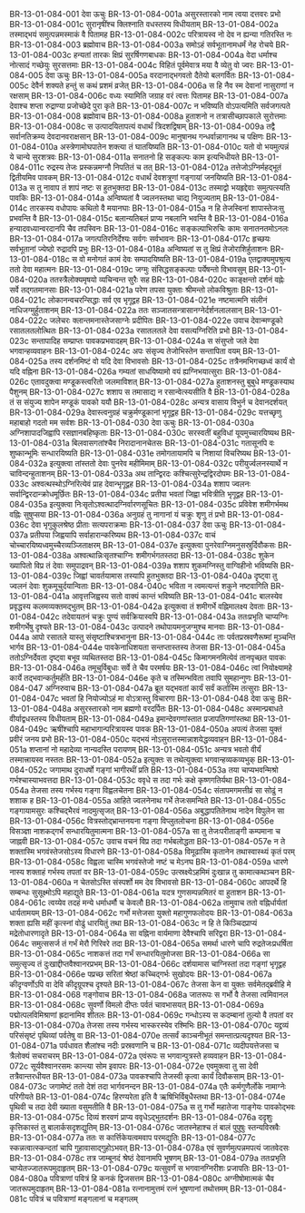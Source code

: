 BR-13-01-084-001	देवा ऊचुः
BR-13-01-084-001a	असुरस्तारको नाम त्वया दत्तवरः प्रभो
BR-13-01-084-001c	सुरानृषींश्च क्लिश्नाति वधस्तस्य विधीयताम्
BR-13-01-084-002a	तस्माद्भयं समुत्पन्नमस्माकं वै पितामह
BR-13-01-084-002c	परित्रायस्व नो देव न ह्यन्या गतिरस्ति नः
BR-13-01-084-003	ब्रह्मोवाच
BR-13-01-084-003a	समोऽहं सर्वभूतानामधर्मं नेह रोचये
BR-13-01-084-003c	हन्यतां तारकः क्षिप्रं सुरर्षिगणबाधकः
BR-13-01-084-004a	वेदा धर्माश्च नोत्सादं गच्छेयुः सुरसत्तमाः
BR-13-01-084-004c	विहितं पूर्वमेवात्र मया वै व्येतु वो ज्वरः
BR-13-01-084-005	देवा ऊचुः
BR-13-01-084-005a	वरदानाद्भगवतो दैतेयो बलगर्वितः
BR-13-01-084-005c	देवैर्न शक्यते हन्तुं स कथं प्रशमं व्रजेत्
BR-13-01-084-006a	स हि नैव स्म देवानां नासुराणां न रक्षसाम्
BR-13-01-084-006c	वध्यः स्यामिति जग्राह वरं त्वत्तः पितामह
BR-13-01-084-007a	देवाश्च शप्ता रुद्राण्या प्रजोच्छेदे पुरा कृते
BR-13-01-084-007c	न भविष्यति वोऽपत्यमिति सर्वजगत्पते
BR-13-01-084-008	ब्रह्मोवाच
BR-13-01-084-008a	हुताशनो न तत्रासीच्छापकाले सुरोत्तमाः
BR-13-01-084-008c	स उत्पादयितापत्यं वधार्थं त्रिदशद्विषाम्
BR-13-01-084-009a	तद्वै सर्वानतिक्रम्य देवदानवराक्षसान्
BR-13-01-084-009c	मानुषानथ गन्धर्वान्नागानथ च पक्षिणः
BR-13-01-084-010a	अस्त्रेणामोघपातेन शक्त्या तं घातयिष्यति
BR-13-01-084-010c	यतो वो भयमुत्पन्नं ये चान्ये सुरशत्रवः
BR-13-01-084-011a	सनातनो हि सङ्कल्पः काम इत्यभिधीयते
BR-13-01-084-011c	रुद्रस्य तेजः प्रस्कन्नमग्नौ निपतितं च तत्
BR-13-01-084-012a	तत्तेजोऽग्निर्महद्भूतं द्वितीयमिव पावकम्
BR-13-01-084-012c	वधार्थं देवशत्रूणां गङ्गायां जनयिष्यति
BR-13-01-084-013a	स तु नावाप तं शापं नष्टः स हुतभुक्तदा
BR-13-01-084-013c	तस्माद्वो भयहृद्देवाः समुत्पत्स्यति पावकिः
BR-13-01-084-014a	अन्विष्यतां वै ज्वलनस्तथा चाद्य नियुज्यताम्
BR-13-01-084-014c	तारकस्य वधोपायः कथितो वै मयानघाः
BR-13-01-084-015a	न हि तेजस्विनां शापास्तेजःसु प्रभवन्ति वै
BR-13-01-084-015c	बलान्यतिबलं प्राप्य नबलानि भवन्ति वै
BR-13-01-084-016a	हन्यादवध्यान्वरदानपि चैव तपस्विनः
BR-13-01-084-016c	सङ्कल्पाभिरुचिः कामः सनातनतमोऽनलः
BR-13-01-084-017a	जगत्पतिरनिर्देश्यः सर्वगः सर्वभावनः
BR-13-01-084-017c	हृच्छयः सर्वभूतानां ज्येष्ठो रुद्रादपि प्रभुः
BR-13-01-084-018a	अन्विष्यतां स तु क्षिप्रं तेजोराशिर्हुताशनः
BR-13-01-084-018c	स वो मनोगतं कामं देवः सम्पादयिष्यति
BR-13-01-084-019a	एतद्वाक्यमुपश्रुत्य ततो देवा महात्मनः
BR-13-01-084-019c	जग्मुः संसिद्धसङ्कल्पाः पर्येषन्तो विभावसुम्
BR-13-01-084-020a	ततस्त्रैलोक्यमृषयो व्यचिन्वन्त सुरैः सह
BR-13-01-084-020c	काङ्क्षन्तो दर्शनं वह्नेः सर्वे तद्गतमानसाः
BR-13-01-084-021a	परेण तपसा युक्ताः श्रीमन्तो लोकविश्रुताः
BR-13-01-084-021c	लोकानन्वचरन्सिद्धाः सर्व एव भृगूद्वह
BR-13-01-084-021e	नष्टमात्मनि संलीनं नाधिजग्मुर्हुताशनम्
BR-13-01-084-022a	ततः सञ्जातसन्त्रासानग्नेर्दर्शनलालसान्
BR-13-01-084-022c	जलेचरः क्लान्तमनास्तेजसाग्नेः प्रदीपितः
BR-13-01-084-022e	उवाच देवान्मण्डूको रसातलतलोत्थितः
BR-13-01-084-023a	रसातलतले देवा वसत्यग्निरिति प्रभो
BR-13-01-084-023c	सन्तापादिह सम्प्राप्तः पावकप्रभवादहम्
BR-13-01-084-024a	स संसुप्तो जले देवा भगवान्हव्यवाहनः
BR-13-01-084-024c	अपः संसृज्य तेजोभिस्तेन सन्तापिता वयम्
BR-13-01-084-025a	तस्य दर्शनमिष्टं वो यदि देवा विभावसोः
BR-13-01-084-025c	तत्रैनमभिगच्छध्वं कार्यं वो यदि वह्निना
BR-13-01-084-026a	गम्यतां साधयिष्यामो वयं ह्यग्निभयात्सुराः
BR-13-01-084-026c	एतावदुक्त्वा मण्डूकस्त्वरितो जलमाविशत्
BR-13-01-084-027a	हुताशनस्तु बुबुधे मण्डूकस्याथ पैशुनम्
BR-13-01-084-027c	शशाप स तमासाद्य न रसान्वेत्स्यसीति वै
BR-13-01-084-028a	तं स संयुज्य शापेन मण्डूकं पावको ययौ
BR-13-01-084-028c	अन्यत्र वासाय विभुर्न च देवानदर्शयत्
BR-13-01-084-029a	देवास्त्वनुग्रहं चक्रुर्मण्डूकानां भृगूद्वह
BR-13-01-084-029c	यत्तच्छृणु महाबाहो गदतो मम सर्वशः
BR-13-01-084-030	देवा ऊचुः
BR-13-01-084-030a	अग्निशापादजिह्वापि रसज्ञानबहिष्कृताः
BR-13-01-084-030c	सरस्वतीं बहुविधां यूयमुच्चारयिष्यथ
BR-13-01-084-031a	बिलवासगतांश्चैव निरादानानचेतसः
BR-13-01-084-031c	गतासूनपि वः शुष्कान्भूमिः सन्धारयिष्यति
BR-13-01-084-031e	तमोगतायामपि च निशायां विचरिष्यथ
BR-13-01-084-032a	इत्युक्त्वा तांस्ततो देवाः पुनरेव महीमिमाम्
BR-13-01-084-032c	परीयुर्ज्वलनस्यार्थे न चाविन्दन्हुताशनम्
BR-13-01-084-033a	अथ तान्द्विरदः कश्चित्सुरेन्द्रद्विरदोपमः
BR-13-01-084-033c	अश्वत्थस्थोऽग्निरित्येवं प्राह देवान्भृगूद्वह
BR-13-01-084-034a	शशाप ज्वलनः सर्वान्द्विरदान्क्रोधमूर्छितः
BR-13-01-084-034c	प्रतीपा भवतां जिह्वा भवित्रीति भृगूद्वह
BR-13-01-084-035a	इत्युक्त्वा निःसृतोऽश्वत्थादग्निर्वारणसूचितः
BR-13-01-084-035c	प्रविवेश शमीगर्भमथ वह्निः सुषुप्सया
BR-13-01-084-036a	अनुग्रहं तु नागानां यं चक्रुः शृणु तं प्रभो
BR-13-01-084-036c	देवा भृगुकुलश्रेष्ठ प्रीताः सत्यपराक्रमाः
BR-13-01-084-037	देवा ऊचुः
BR-13-01-084-037a	प्रतीपया जिह्वयापि सर्वाहारान्करिष्यथ
BR-13-01-084-037c	वाचं चोच्चारयिष्यध्वमुच्चैरव्यञ्जिताक्षरम्
BR-13-01-084-037e	इत्युक्त्वा पुनरेवाग्निमनुसस्रुर्दिवौकसः
BR-13-01-084-038a	अश्वत्थान्निःसृतश्चाग्निः शमीगर्भगतस्तदा
BR-13-01-084-038c	शुकेन ख्यापितो विप्र तं देवाः समुपाद्रवन्
BR-13-01-084-039a	शशाप शुकमग्निस्तु वाग्विहीनो भविष्यसि
BR-13-01-084-039c	जिह्वां चावर्तयामास तस्यापि हुतभुक्तदा
BR-13-01-084-040a	दृष्ट्वा तु ज्वलनं देवाः शुकमूचुर्दयान्विताः
BR-13-01-084-040c	भविता न त्वमत्यन्तं शकुने नष्टवागिति
BR-13-01-084-041a	आवृत्तजिह्वस्य सतो वाक्यं कान्तं भविष्यति
BR-13-01-084-041c	बालस्येव प्रवृद्धस्य कलमव्यक्तमद्भुतम्
BR-13-01-084-042a	इत्युक्त्वा तं शमीगर्भे वह्निमालक्ष्य देवताः
BR-13-01-084-042c	तदेवायतनं चक्रुः पुण्यं सर्वक्रियास्वपि
BR-13-01-084-043a	ततःप्रभृति चाप्यग्निः शमीगर्भेषु दृश्यते
BR-13-01-084-043c	उत्पादने तथोपायमनुजग्मुश्च मानवाः
BR-13-01-084-044a	आपो रसातले यास्तु संसृष्टाश्चित्रभानुना
BR-13-01-084-044c	ताः पर्वतप्रस्रवणैरूष्मां मुञ्चन्ति भार्गव
BR-13-01-084-044e	पावकेनाधिशयता सन्तप्तास्तस्य तेजसा
BR-13-01-084-045a	ततोऽग्निर्देवता दृष्ट्वा बभूव व्यथितस्तदा
BR-13-01-084-045c	किमागमनमित्येवं तानपृच्छत पावकः
BR-13-01-084-046a	तमूचुर्विबुधाः सर्वे ते चैव परमर्षयः
BR-13-01-084-046c	त्वां नियोक्ष्यामहे कार्ये तद्भवान्कर्तुमर्हति
BR-13-01-084-046e	कृते च तस्मिन्भविता तवापि सुमहान्गुणः
BR-13-01-084-047	अग्निरुवाच
BR-13-01-084-047a	ब्रूत यद्भवतां कार्यं सर्वं कर्तास्मि तत्सुराः
BR-13-01-084-047c	भवतां हि नियोज्योऽहं मा वोऽत्रास्तु विचारणा
BR-13-01-084-048	देवा ऊचुः
BR-13-01-084-048a	असुरस्तारको नाम ब्रह्मणो वरदर्पितः
BR-13-01-084-048c	अस्मान्प्रबाधते वीर्याद्वधस्तस्य विधीयताम्
BR-13-01-084-049a	इमान्देवगणांस्तात प्रजापतिगणांस्तथा
BR-13-01-084-049c	ऋषींश्चापि महाभागान्परित्रायस्व पावक
BR-13-01-084-050a	अपत्यं तेजसा युक्तं प्रवीरं जनय प्रभो
BR-13-01-084-050c	यद्भयं नोऽसुरात्तस्मान्नाशयेद्धव्यवाहन
BR-13-01-084-051a	शप्तानां नो महादेव्या नान्यदस्ति परायणम्
BR-13-01-084-051c	अन्यत्र भवतो वीर्यं तस्मात्त्रायस्व नस्ततः
BR-13-01-084-052a	इत्युक्तः स तथेत्युक्त्वा भगवान्हव्यकव्यभुक्
BR-13-01-084-052c	जगामाथ दुराधर्षो गङ्गां भागीरथीं प्रति
BR-13-01-084-053a	तया चाप्यभवन्मिश्रो गर्भश्चास्याभवत्तदा
BR-13-01-084-053c	ववृधे स तदा गर्भः कक्षे कृष्णगतिर्यथा
BR-13-01-084-054a	तेजसा तस्य गर्भस्य गङ्गा विह्वलचेतना
BR-13-01-084-054c	संतापमगमत्तीव्रं सा सोढुं न शशाक ह
BR-13-01-084-055a	आहिते ज्वलनेनाथ गर्भे तेजःसमन्विते
BR-13-01-084-055c	गङ्गायामसुरः कश्चिद्भैरवं नादमुत्सृजत्
BR-13-01-084-056a	अबुद्धापतितेनाथ नादेन विपुलेन सा
BR-13-01-084-056c	वित्रस्तोद्भ्रान्तनयना गङ्गा विप्लुतलोचना
BR-13-01-084-056e	विसञ्ज्ञा नाशकद्गर्भं सन्धारयितुमात्मना
BR-13-01-084-057a	सा तु तेजःपरीताङ्गी कम्पमाना च जाह्नवी
BR-13-01-084-057c	उवाच वचनं विप्र तदा गर्भबलोद्धता
BR-13-01-084-057e	न ते शक्तास्मि भगवंस्तेजसोऽस्य विधारणे
BR-13-01-084-058a	विमूढास्मि कृतानेन तथास्वास्थ्यं कृतं परम्
BR-13-01-084-058c	विह्वला चास्मि भगवंस्तेजो नष्टं च मेऽनघ
BR-13-01-084-059a	धारणे नास्य शक्ताहं गर्भस्य तपतां वर
BR-13-01-084-059c	उत्स्रक्ष्येऽहमिमं दुःखान्न तु कामात्कथञ्चन
BR-13-01-084-060a	न चेतसोऽस्ति संस्पर्शो मम देव विभावसो
BR-13-01-084-060c	आपदर्थे हि सम्बन्धः सुसूक्ष्मोऽपि महाद्युते
BR-13-01-084-061a	यदत्र गुणसम्पन्नमितरं वा हुताशन
BR-13-01-084-061c	त्वय्येव तदहं मन्ये धर्माधर्मौ च केवलौ
BR-13-01-084-062a	तामुवाच ततो वह्निर्धार्यतां धार्यतामयम्
BR-13-01-084-062c	गर्भो मत्तेजसा युक्तो महागुणफलोदयः
BR-13-01-084-063a	शक्ता ह्यसि महीं कृत्स्नां वोढुं धारयितुं तथा
BR-13-01-084-063c	न हि ते किञ्चिदप्राप्यं मद्रेतोधारणादृते
BR-13-01-084-064a	सा वह्निना वार्यमाणा देवैश्चापि सरिद्वरा
BR-13-01-084-064c	समुत्ससर्ज तं गर्भं मेरौ गिरिवरे तदा
BR-13-01-084-065a	समर्था धारणे चापि रुद्रतेजःप्रधर्षिता
BR-13-01-084-065c	नाशकत्तं तदा गर्भं सन्धारयितुमोजसा
BR-13-01-084-066a	सा समुत्सृज्य तं दुःखाद्दीप्तवैश्वानरप्रभम्
BR-13-01-084-066c	दर्शयामास चाग्निस्तां तदा गङ्गां भृगूद्वह
BR-13-01-084-066e	पप्रच्छ सरितां श्रेष्ठां कच्चिद्गर्भः सुखोदयः
BR-13-01-084-067a	कीदृग्वर्णोऽपि वा देवि कीदृग्रूपश्च दृश्यते
BR-13-01-084-067c	तेजसा केन वा युक्तः सर्वमेतद्ब्रवीहि मे
BR-13-01-084-068	गङ्गोवाच
BR-13-01-084-068a	जातरूपः स गर्भो वै तेजसा त्वमिवानल
BR-13-01-084-068c	सुवर्णो विमलो दीप्तः पर्वतं चावभासयत्
BR-13-01-084-069a	पद्मोत्पलविमिश्राणां ह्रदानामिव शीतलः
BR-13-01-084-069c	गन्धोऽस्य स कदम्बानां तुल्यो वै तपतां वर
BR-13-01-084-070a	तेजसा तस्य गर्भस्य भास्करस्येव रश्मिभिः
BR-13-01-084-070c	यद्द्रव्यं परिसंसृष्टं पृथिव्यां पर्वतेषु वा
BR-13-01-084-070e	तत्सर्वं काञ्चनीभूतं समन्तात्प्रत्यदृश्यत
BR-13-01-084-071a	पर्यधावत शैलांश्च नदीः प्रस्रवणानि च
BR-13-01-084-071c	व्यदीपयत्तेजसा च त्रैलोक्यं सचराचरम्
BR-13-01-084-072a	एवंरूपः स भगवान्पुत्रस्ते हव्यवाहन
BR-13-01-084-072c	सूर्यवैश्वानरसमः कान्त्या सोम इवापरः
BR-13-01-084-072e	एवमुक्त्वा तु सा देवी तत्रैवान्तरधीयत
BR-13-01-084-073a	पावकश्चापि तेजस्वी कृत्वा कार्यं दिवौकसाम्
BR-13-01-084-073c	जगामेष्टं ततो देशं तदा भार्गवनन्दन
BR-13-01-084-074a	एतैः कर्मगुणैर्लोके नामाग्नेः परिगीयते
BR-13-01-084-074c	हिरण्यरेता इति वै ऋषिभिर्विबुधैस्तथा
BR-13-01-084-074e	पृथिवी च तदा देवी ख्याता वसुमतीति वै
BR-13-01-084-075a	स तु गर्भो महातेजा गाङ्गेयः पावकोद्भवः
BR-13-01-084-075c	दिव्यं शरवणं प्राप्य ववृधेऽद्भुतदर्शनः
BR-13-01-084-076a	ददृशुः कृत्तिकास्तं तु बालार्कसदृशद्युतिम्
BR-13-01-084-076c	जातस्नेहाश्च तं बालं पुपुषुः स्तन्यविस्रवैः
BR-13-01-084-077a	ततः स कार्त्तिकेयत्वमवाप परमद्युतिः
BR-13-01-084-077c	स्कन्नत्वात्स्कन्दतां चापि गुहावासाद्गुहोऽभवत्
BR-13-01-084-078a	एवं सुवर्णमुत्पन्नमपत्यं जातवेदसः
BR-13-01-084-078c	तत्र जाम्बूनदं श्रेष्ठं देवानामपि भूषणम्
BR-13-01-084-079a	ततःप्रभृति चाप्येतज्जातरूपमुदाहृतम्
BR-13-01-084-079c	यत्सुवर्णं स भगवानग्निरीशः प्रजापतिः
BR-13-01-084-080a	पवित्राणां पवित्रं हि कनकं द्विजसत्तम
BR-13-01-084-080c	अग्नीषोमात्मकं चैव जातरूपमुदाहृतम्
BR-13-01-084-081a	रत्नानामुत्तमं रत्नं भूषणानां तथोत्तमम्
BR-13-01-084-081c	पवित्रं च पवित्राणां मङ्गलानां च मङ्गलम्
